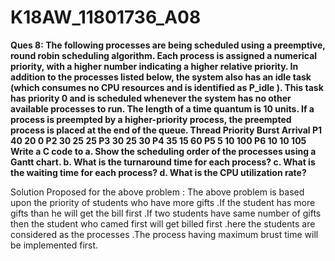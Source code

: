 # K18AW_11801736_A08
**Ques 8:
       The following processes are being scheduled using a preemptive, round robin scheduling algorithm. Each process is assigned a numerical priority, with a higher number indicating a higher relative priority. In addition to the processes listed below, the system also has an idle task (which consumes no CPU resources and is identified as P_idle ). This task has priority 0 and is scheduled whenever the system has no other available processes to run. The length of a time quantum is 10 units. If a process is preempted by a higher-priority process, the preempted process is placed at the end of the queue.
Thread Priority Burst Arrival
P1 	40 	20 	0
P2	 30 	25 	25
P3 	30 	25 	30
P4	 35 	15 	60
P5 	5 	10 	100
P6 	10 	10 	105
Write a C code to 
a. Show the scheduling order of the processes using a Gantt chart.
b. What is the turnaround time for each process?
c. What is the waiting time for each process?
d. What is the CPU utilization rate?**


Solution Proposed for the above problem : The above problem is based upon the priority of students who have more gifts .If the student has more gifts than he will get the bill first .If two students have same number of gifts then the student who camed first will get billed first .here the students are considered as the processes .The process having maximum brust time will be implemented first.

